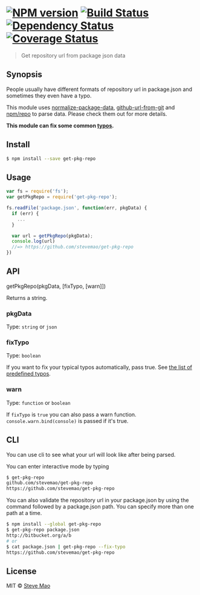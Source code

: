 #  [![NPM version][npm-image]][npm-url] [![Build Status][travis-image]][travis-url] [![Dependency Status][daviddm-image]][daviddm-url] [![Coverage Status][coveralls-image]][coveralls-url]

> Get repository url from package json data


## Synopsis

People usually have different formats of repository url in package.json and sometimes they even have a typo.

This module uses [normalize-package-data](https://github.com/npm/normalize-package-data), [github-url-from-git](https://github.com/tj/node-github-url-from-git) and [npm/repo](https://github.com/npm/npm/blob/master/lib/repo.js) to parse data. Please check them out for more details.

**This module can fix some common [typos](typos.json).**

## Install

```sh
$ npm install --save get-pkg-repo
```


## Usage

```js
var fs = require('fs');
var getPkgRepo = require('get-pkg-repo');

fs.readFile('package.json', function(err, pkgData) {
  if (err) {
    ...
  }

  var url = getPkgRepo(pkgData);
  console.log(url)
  //=> https://github.com/stevemao/get-pkg-repo
})
```


## API

getPkgRepo(pkgData, [fixTypo, [warn]])

Returns a string.

### pkgData

Type: `string` or `json`

### fixTypo

Type: `boolean`

If you want to fix your typical typos automatically, pass true. See [the list of predefined typos](typos.json).

### warn

Type: `function` or `boolean`

If `fixTypo` is `true` you can also pass a warn function. `console.warn.bind(console)` is passed if it's true.


## CLI

You can use cli to see what your url will look like after being parsed.

You can enter interactive mode by typing

```sh
$ get-pkg-repo
github.com/stevemao/get-pkg-repo
https://github.com/stevemao/get-pkg-repo

```

You can also validate the repository url in your package.json by using the command followed by a package.json path. You can specify more than one path at a time.

```sh
$ npm install --global get-pkg-repo
$ get-pkg-repo package.json
http://bitbucket.org/a/b
# or
$ cat package.json | get-pkg-repo --fix-typo
https://github.com/stevemao/get-pkg-repo
```


## License

MIT © [Steve Mao](https://github.com/stevemao)

[npm-image]: https://badge.fury.io/js/get-pkg-repo.svg
[npm-url]: https://npmjs.org/package/get-pkg-repo
[travis-image]: https://travis-ci.org/stevemao/get-pkg-repo.svg?branch=master
[travis-url]: https://travis-ci.org/stevemao/get-pkg-repo
[daviddm-image]: https://david-dm.org/stevemao/get-pkg-repo.svg?theme=shields.io
[daviddm-url]: https://david-dm.org/stevemao/get-pkg-repo
[coveralls-image]: https://coveralls.io/repos/stevemao/get-pkg-repo/badge.svg
[coveralls-url]: https://coveralls.io/r/stevemao/get-pkg-repo

